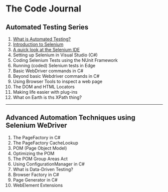 # The Code Journal

## Automated Testing Series
1. [What is Automated Testing?](_posts/2022-04-01-Automated-Testing-P1.md)
2. [Introduction to Selenium](_posts/2022-04-01-Automated-Testing-P2.md)
3. [A quick look at the Selenium IDE](_posts/2022-04-01-Automated-Testing-P3.md)
4. Setting up Selenium in Visual Studio (C#)
5. Coding Selenium Tests using the NUnit Framework
6. Running (coded) Selenium tests in Edge
7. Basic WebDriver commands in C#
8. Beyond basic Webdriver commands in C#
9. Using Browser Tools to inspect a web page
10. The DOM and HTML Locators
11. Making life easier with plug-ins
12. What on Earth is ths XPath thing? 
---
## Advanced Automation Techniques using Selenium WeDriver
1. The PageFactory in C#
2. The PageFactory CacheLookup 
3. POM (Page Object Model)
4. Optimizing the POM
5. The POM Group Areas Act
6. Using ConfigurationManager in C#
7. What is Data-Driven Testing?
8. Browser Factory in C#
9. Page Generator in C#
10. WebElement Extensions
